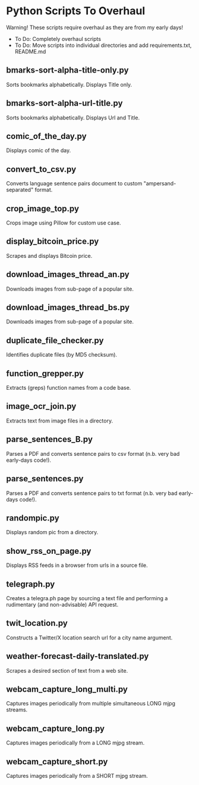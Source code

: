 # Python Scripts To Overhaul

Warning! These scripts require overhaul as they are from my early days!

- To Do: Completely overhaul scripts
- To Do: Move scripts into individual directories and add requirements.txt, README.md

## bmarks-sort-alpha-title-only.py
Sorts bookmarks alphabetically. Displays Title only.

## bmarks-sort-alpha-url-title.py
Sorts bookmarks alphabetically. Displays Url and Title.

## comic_of_the_day.py
Displays comic of the day.

## convert_to_csv.py
Converts language sentence pairs document to custom "ampersand-separated" format.

## crop_image_top.py
Crops image using Pillow for custom use case.

## display_bitcoin_price.py
Scrapes and displays Bitcoin price.

## download_images_thread_an.py
Downloads images from sub-page of a popular site.

## download_images_thread_bs.py
Downloads images from sub-page of a popular site.

## duplicate_file_checker.py
Identifies duplicate files (by MD5 checksum).

## function_grepper.py
Extracts (greps) function names from a code base.

## image_ocr_join.py
Extracts text from image files in a directory.

## parse_sentences_B.py
Parses a PDF and converts sentence pairs to csv format (n.b. very bad early-days code!).

## parse_sentences.py
Parses a PDF and converts sentence pairs to txt format (n.b. very bad early-days code!).

## randompic.py
Displays random pic from a directory.

## show_rss_on_page.py
Displays RSS feeds in a browser from urls in a source file.

## telegraph.py
Creates a telegra.ph page by sourcing a text file and performing a rudimentary (and non-advisable) API request.

## twit_location.py
Constructs a Twitter/X location search url for a city name argument.

## weather-forecast-daily-translated.py
Scrapes a desired section of text from a web site.

## webcam_capture_long_multi.py
Captures images periodically from multiple simultaneous LONG mjpg streams.

## webcam_capture_long.py
Captures images periodically from a LONG mjpg stream.

## webcam_capture_short.py
Captures images periodically from a SHORT mjpg stream.

